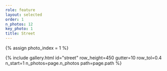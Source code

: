 ```yaml
---
role: feature
layout: selected
order: 1
n_photos: 12
key_photo: 1
title: Street
---
```


{% assign photo_index = 1 %}

{% include gallery.html id="street" row_height=450 gutter=10 row_tol=0.4 n_start=1 n_photos=page.n_photos path=page.path %}